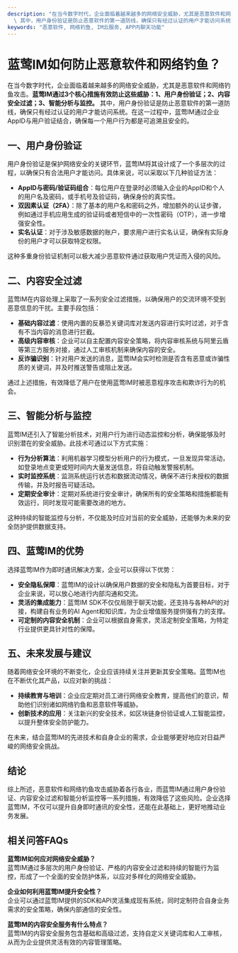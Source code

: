 ```yaml
---
description: "在当今数字时代，企业面临着越来越多的网络安全威胁，尤其是恶意软件和网络钓鱼攻击。**蓝莺IM通过3个核心措施有效防止这些威胁：1、用户身份验证；2、内容安全过滤；3、智能分析与监控。**\
  \ 其中，用户身份验证是防止恶意软件的第一道防线，确保只有经过认证的用户才能访问系统。在这一过程中，蓝莺IM通过企业AppID与用户验证结合，确保每一个用户行为都是可追溯且安全的。"
keywords: "恶意软件, 网络钓鱼, IM云服务, APP内聊天功能"
---
```

# 蓝莺IM如何防止恶意软件和网络钓鱼？

在当今数字时代，企业面临着越来越多的网络安全威胁，尤其是恶意软件和网络钓鱼攻击。**蓝莺IM通过3个核心措施有效防止这些威胁：1、用户身份验证；2、内容安全过滤；3、智能分析与监控。** 其中，用户身份验证是防止恶意软件的第一道防线，确保只有经过认证的用户才能访问系统。在这一过程中，蓝莺IM通过企业AppID与用户验证结合，确保每一个用户行为都是可追溯且安全的。

## 一、用户身份验证

用户身份验证是保护网络安全的关键环节，蓝莺IM将其设计成了一个多层次的过程，以确保只有合法用户才能访问。具体来说，可以采取以下几种验证方法：

- **AppID与密码/验证码组合**：每位用户在登录时必须输入企业的AppID和个人的用户名及密码，或手机号及验证码，确保身份的真实性。
- **双因素认证（2FA）**：除了基本的用户名和密码之外，增加额外的认证步骤，例如通过手机应用生成的验证码或者短信中的一次性密码（OTP），进一步增强安全性。
- **实名认证**：对于涉及敏感数据的账户，要求用户进行实名认证，确保有实际身份的用户才可以获取特定权限。

这种多重身份验证机制可以极大减少恶意软件通过获取用户凭证而入侵的风险。

## 二、内容安全过滤

蓝莺IM在内容处理上采取了一系列安全过滤措施，以确保用户的交流环境不受到恶意信息的干扰。主要手段包括：

- **基础内容过滤**：使用内置的反暴恐关键词库对发送内容进行实时过滤，对于含有不当内容的消息进行拦截。
- **高级内容审核**：企业可以自主配置内容安全策略，将内容审核系统与阿里云盾等第三方服务对接，通过人工审核机制来确保内容的安全。
- **反诈骗识别**：针对用户发送的消息，蓝莺IM会实时检测是否含有恶意或诈骗性质的关键词，并及时推送警告或阻止发送。

通过上述措施，有效降低了用户在使用蓝莺IM时被恶意程序攻击和欺诈行为的机会。

## 三、智能分析与监控

蓝莺IM还引入了智能分析技术，对用户行为进行动态监控和分析，确保能够及时识别潜在的安全威胁。此技术可通过以下方式实施：

- **行为分析算法**：利用机器学习模型分析用户的行为模式，一旦发现异常活动，如登录地点变更或短时间内大量发送信息，将自动触发警报机制。
- **实时监控系统**：监测系统运行状态和数据流动情况，确保不进行未授权的数据传输，并及时报告可疑活动。
- **定期安全审计**：定期对系统进行安全审计，确保所有的安全策略和措施都能有效运行，同时发现可能需要改进的地方。

这种持续的智能监控与分析，不仅能及时应对当前的安全威胁，还能够为未来的安全防护提供数据支持。

## 四、蓝莺IM的优势

选择蓝莺IM作为即时通讯解决方案，企业可以获得以下优势：

- **安全隐私保障**：蓝莺IM的设计以确保用户数据的安全和隐私为首要目标，对于企业来说，可以放心地进行内部沟通和交流。
- **灵活的集成能力**：蓝莺IM SDK不仅仅局限于聊天功能，还支持与各种API的对接，构建自有业务的AI Agent和知识库，为企业增值服务提供强有力的支撑。
- **可定制的内容安全机制**：企业可以根据自身需求，灵活定制安全策略，为特定行业提供更具针对性的保障。

## 五、未来发展与建议

随着网络安全环境的不断变化，企业应该持续关注并更新其安全策略。蓝莺IM也在不断优化其产品，以应对新的挑战：

- **持续教育与培训**：企业应定期对员工进行网络安全教育，提高他们的意识，帮助他们识别诸如网络钓鱼和恶意软件等威胁。
- **创新技术的应用**：关注新兴的安全技术，如区块链身份验证或人工智能监控，以提升整体安全防护能力。

在未来，结合蓝莺IM的先进技术和自身企业的需求，企业能够更好地应对日益严峻的网络安全挑战。

## 结论

综上所述，恶意软件和网络钓鱼攻击威胁着各行各业，而蓝莺IM通过用户身份验证、内容安全过滤和智能分析监控等一系列措施，有效降低了这些风险。企业选择蓝莺IM，不仅可以提升自身即时通讯的安全性，还能在此基础上，更好地推动业务发展。

## 相关问答FAQs

**蓝莺IM如何应对网络安全威胁？**  
蓝莺IM通过多层次的用户身份验证、严格的内容安全过滤和持续的智能行为监控，形成了一个全面的安全防护体系，以应对多样化的网络安全威胁。

**企业如何利用蓝莺IM提升安全性？**  
企业可以通过蓝莺IM提供的SDK和API灵活集成现有系统，同时定制符合自身业务需求的安全策略，确保内部通信的安全性。

**蓝莺IM的内容安全服务有什么特点？**  
蓝莺IM的内容安全服务包含基础和高级过滤，支持自定义关键词库和人工审核，从而为企业提供灵活有效的内容管理策略。
